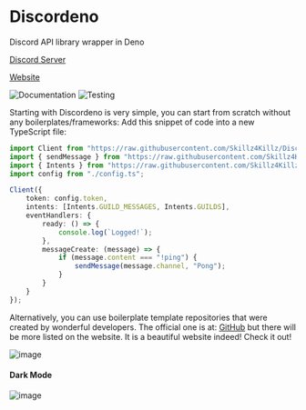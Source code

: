 # Discordeno

Discord API library wrapper in Deno

[Discord Server](https://discord.gg/J4NqJ72)

[Website](https://discordeno.netlify.app)

![Documentation](https://github.com/Skillz4Killz/Discordeno/workflows/Documentation/badge.svg)
![Testing](https://github.com/Skillz4Killz/Discordeno/workflows/Testing/Linting/badge.svg)

Starting with Discordeno is very simple, you can start from scratch without any boilerplates/frameworks: Add this snippet of code into a new TypeScript file:

```typescript
import Client from "https://raw.githubusercontent.com/Skillz4Killz/Discordeno/v7/src/module/client.ts";
import { sendMessage } from "https://raw.githubusercontent.com/Skillz4Killz/Discordeno/v7/src/handlers/channel.ts";
import { Intents } from "https://raw.githubusercontent.com/Skillz4Killz/Discordeno/v7/src/types/options.ts";
import config from "./config.ts";

Client({
    token: config.token,
    intents: [Intents.GUILD_MESSAGES, Intents.GUILDS],
    eventHandlers: {
        ready: () => {
            console.log(`Logged!`);
        },
        messageCreate: (message) => {
            if (message.content === "!ping") {
                sendMessage(message.channel, "Pong");
            }
        }
    }
});
```

Alternatively, you can use boilerplate template repositories that were created by wonderful developers. The official one is at: [GitHub](https://github.com/Skillz4Killz/Discordeno-bot-template) but there will be more listed on the website. It is a beautiful website indeed! Check it out!

![image](https://i.imgur.com/z1BfUnt.png)

#### Dark Mode

![image](https://i.imgur.com/Vr2Bebr.png)
